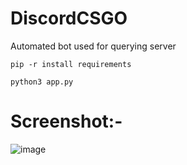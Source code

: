 # DiscordCSGO
 Automated bot used for querying server

```
pip -r install requirements
```
```
python3 app.py
```

# Screenshot:-
![image](https://user-images.githubusercontent.com/30376256/175767422-b6b495fa-0470-4304-bfe1-54ddd1013e7b.png)
